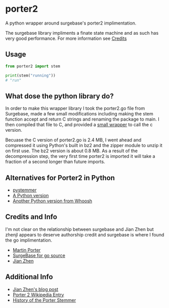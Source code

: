 # porter2
A python wrapper around surgebase's porter2 implimentation. 

The surgebase library impliments a finate state machine and as such has very good performance.
For more information see [Credits](#credits-and-info)

## Usage
```python
from porter2 import stem

print(stem("running"))
# "run"
```

## What dose the python library do?
In order to make this wrapper library I took the porter2.go file from Surgebase, made a few small modifications including
making the stem function accept and return C strings and renaming the package to main.
I then compiled that file to C, and provided a [small wrapper](https://github.com/kajuberdut/porter2/blob/main/porter2/__init__.py) to call the c version.

Becuase the C version of porter2.go is 2.4 MB, I went ahead and compressed it using Python's built in bz2 and the zipper module to unzip it
on first use. The bz2 version is about 0.8 MB. As a result of the decompression step, the very first time porter2 is imported it will take a fraction
of a second longer than future imports.

## Alternatives for Porter2 in Python
* [pystemmer](https://github.com/snowballstem/pystemmer)
* [A Python version](https://github.com/evandempsey/porter2-stemmer)
* [Another Python version from Whoosh](https://github.com/mchaput/whoosh/blob/main/src/whoosh/lang/porter2.py)

## Credits and Info
I'm not clear on the relationship between surgebase and Jian Zhen but zhenjl appears to deserve authorship credit and surgebase is where I found the go implimentation.
* [Martin Porter](https://en.wikipedia.org/wiki/Martin_Porter)
* [SurgeBase for go source](https://github.com/surgebase/porter2)
* [Jian Zhen](https://github.com/zhenjl)

## Additional Info
* [Jian Zhen's blog post](https://zhen.org/blog/generating-porter2-fsm-for-fun-and-performance/)
* [Porter 2 Wikipedia Entry](https://en.wikipedia.org/wiki/Stemming)
* [History of the Porter Stemmer](https://tartarus.org/martin/PorterStemmer/)
